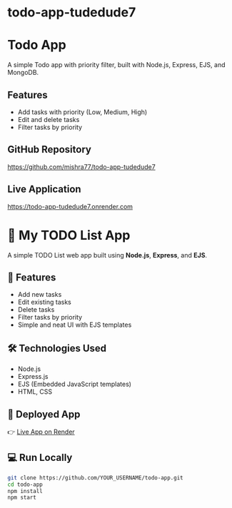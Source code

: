 # todo-app-tudedude7

# Todo App

A simple Todo app with priority filter, built with Node.js, Express, EJS, and MongoDB.

## Features
- Add tasks with priority (Low, Medium, High)
- Edit and delete tasks
- Filter tasks by priority

## GitHub Repository
https://github.com/mishra77/todo-app-tudedude7

## Live Application
https://todo-app-tudedude7.onrender.com




# 📝 My TODO List App

A simple TODO List web app built using **Node.js**, **Express**, and **EJS**.

## 🚀 Features
- Add new tasks  
- Edit existing tasks  
- Delete tasks  
- Filter tasks by priority  
- Simple and neat UI with EJS templates

## 🛠️ Technologies Used
- Node.js
- Express.js
- EJS (Embedded JavaScript templates)
- HTML, CSS

## 🔗 Deployed App
👉 [Live App on Render](https://todo-app-xyz.onrender.com)

## 💻 Run Locally
```bash
git clone https://github.com/YOUR_USERNAME/todo-app.git
cd todo-app
npm install
npm start
